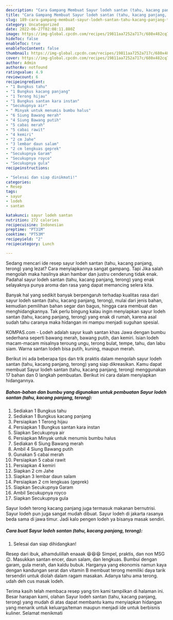 ```yaml
---
description: "Cara Gampang Membuat Sayur lodeh santan (tahu, kacang panjang, terong) yang Enak Banget}"
title: "Cara Gampang Membuat Sayur lodeh santan (tahu, kacang panjang, terong) yang Enak Banget}"
slug: 189-cara-gampang-membuat-sayur-lodeh-santan-tahu-kacang-panjang-terong-yang-enak-banget
category: Uncategorized
date: 2022-06-27T02:08:11.880Z
image: https://img-global.cpcdn.com/recipes/19811aa7252a717c/680x482cq70/sayur-lodeh-santan-tahu-kacang-panjang-terong-foto-resep-utama.jpg
hideToc: false
enableToc: true
enableTocContent: false
thumbnail: https://img-global.cpcdn.com/recipes/19811aa7252a717c/680x482cq70/sayur-lodeh-santan-tahu-kacang-panjang-terong-foto-resep-utama.jpg
cover: https://img-global.cpcdn.com/recipes/19811aa7252a717c/680x482cq70/sayur-lodeh-santan-tahu-kacang-panjang-terong-foto-resep-utama.jpg
author: Admin
authorAv: notfound
ratingvalue: 4.9
reviewcount: 6
recipeingredient:
- "1 Bungkus tahu"
- "1 Bungkus kacang panjang"
- "1 Terong hijau"
- "1 Bungkus santan kara instan"
- "Secukupnya air"
- " Minyak untuk menumis bumbu halus"
- "6 Siung Bawang merah"
- "4 Siung Bawang putih"
- "5 cabai merah"
- "5 cabai rawit"
- "4 kemiri"
- "2 cm Jahe"
- "3 lembar daun salam"
- "2 cm lengkuas geprek"
- "Secukupnya Garam"
- "Secukupnya royco"
- "Secukupnya gula"
recipeinstructions:

- "Selesai dan siap dinikmati!"
categories:
- Resep
tags:
- sayur
- lodeh
- santan

katakunci: sayur lodeh santan 
nutrition: 272 calories
recipecuisine: Indonesian
preptime: "PT31M"
cooktime: "PT53M"
recipeyield: "2"
recipecategory: Lunch

---
```



Sedang mencari ide resep sayur lodeh santan (tahu, kacang panjang, terong) yang lezat? Cara menyiapkannya sangat gampang. Tapi Jika salah mengolah maka hasilnya akan hambar dan justru cenderung tidak enak. Padahal sayur lodeh santan (tahu, kacang panjang, terong) yang enak selayaknya punya aroma dan rasa yang dapat memancing selera kita.


Banyak hal yang sedikit banyak berpengaruh terhadap kualitas rasa dari sayur lodeh santan (tahu, kacang panjang, terong), mulai dari jenis bahan, kemudian pemilihan bahan segar dan bagus, hingga cara membuat dan menghidangkannya. Tak perlu bingung kalau ingin menyiapkan sayur lodeh santan (tahu, kacang panjang, terong) yang enak di rumah, karena asal sudah tahu caranya maka hidangan ini mampu menjadi suguhan spesial.

KOMPAS.com - Lodeh adalah sayur kuah santan khas Jawa dengan bumbu sederhana seperti bawang merah, bawang putih, dan kemiri. Isian lodeh macam-macam misalnya teroung ungu, terong bulat, tempe, tahu, dan labu siam. Warna santan lodeh bisa putih, kuning, maupun merah.


Berikut ini ada beberapa tips dan trik praktis dalam mengolah sayur lodeh santan (tahu, kacang panjang, terong) yang siap dikreasikan. Kamu dapat membuat Sayur lodeh santan (tahu, kacang panjang, terong) menggunakan 17 bahan dan 0 langkah pembuatan. Berikut ini cara dalam menyiapkan hidangannya.

<!--inarticleads1-->

##### Bahan-bahan dan bumbu yang digunakan untuk pembuatan Sayur lodeh santan (tahu, kacang panjang, terong):

1. Sediakan 1 Bungkus tahu
1. Sediakan 1 Bungkus kacang panjang
1. Persiapkan 1 Terong hijau
1. Persiapkan 1 Bungkus santan kara instan
1. Siapkan Secukupnya air
1. Persiapkan  Minyak untuk menumis bumbu halus
1. Sediakan 6 Siung Bawang merah
1. Ambil 4 Siung Bawang putih
1. Gunakan 5 cabai merah
1. Persiapkan 5 cabai rawit
1. Persiapkan 4 kemiri
1. Siapkan 2 cm Jahe
1. Siapkan 3 lembar daun salam
1. Persiapkan 2 cm lengkuas (geprek)
1. Siapkan Secukupnya Garam
1. Ambil Secukupnya royco
1. Siapkan Secukupnya gula


Sayur lodeh terong kacang panjang juga termasuk makanan bernutrisi. Sayur lodeh pun juga sangat mudah dibuat. Sayur lodeh di jakarta rasanya beda sama di jawa timur. Jadi kalo pengen lodeh ya bisanya masak sendiri. 

<!--inarticleads2-->

##### Cara buat Sayur lodeh santan (tahu, kacang panjang, terong):


1. Selesai dan siap dihidangkan!

Resep dari ibuk, alhamdulillah enaaak 😆😆😆 Simpel, praktis, dan non MSG 😉. Masukkan santan encer, daun salam, dan lengkuas. Bumbui dengan garam, gula merah, dan kaldu bubuk. Harganya yang ekonomis namun kaya dengan kandungan serat dan vitamin B membuat terong memiliki daya tarik tersendiri untuk diolah dalam ragam masakan. Adanya tahu ama terong. udah deh cus masak lodeh. 

Terima kasih telah membaca resep yang tim kami tampilkan di halaman ini. Besar harapan kami, olahan Sayur lodeh santan (tahu, kacang panjang, terong) yang mudah di atas dapat membantu kamu menyiapkan hidangan yang menarik untuk keluarga/teman maupun menjadi ide untuk berbisnis kuliner. Selamat menikmati
